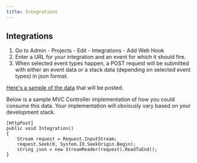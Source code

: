 ```yaml
---
title: Integrations
---
```


## Integrations
1. Go to Admin - Projects - Edit - Integrations - Add Web Hook
1. Enter a URL for your integration and an event for which it should fire.
1. When selected event types happen, a POST request will be submitted with either an event data or a stack data (depending on selected event types) in json format.

[Here's a sample of the data](https://github.com/exceptionless/Exceptionless/tree/master/tests/Exceptionless.Tests/Plugins/WebHookData) that will be posted.

Below is a sample MVC Controller implementation of how you could consume this data. Your implementation will obviously vary based on your development stack.

    [HttpPost]
    public void Integration()
    {
        Stream request = Request.InputStream;
        request.Seek(0, System.IO.SeekOrigin.Begin);
        string json = new StreamReader(request).ReadToEnd(); 
    }
    
